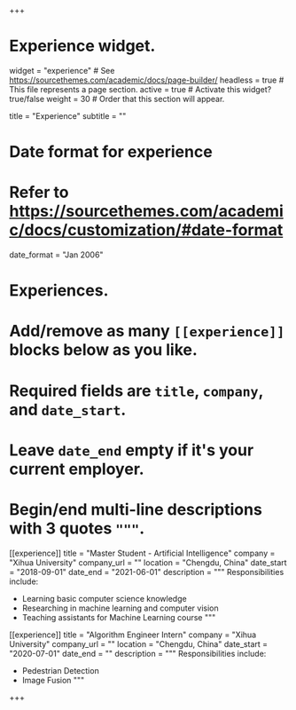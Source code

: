 +++
# Experience widget.
widget = "experience"  # See https://sourcethemes.com/academic/docs/page-builder/
headless = true  # This file represents a page section.
active = true  # Activate this widget? true/false
weight = 30  # Order that this section will appear.

title = "Experience"
subtitle = ""

# Date format for experience
#   Refer to https://sourcethemes.com/academic/docs/customization/#date-format
date_format = "Jan 2006"

# Experiences.
#   Add/remove as many `[[experience]]` blocks below as you like.
#   Required fields are `title`, `company`, and `date_start`.
#   Leave `date_end` empty if it's your current employer.
#   Begin/end multi-line descriptions with 3 quotes `"""`.
[[experience]]
  title = "Master Student - Artificial Intelligence"
  company = "Xihua University"
  company_url = ""
  location = "Chengdu, China"
  date_start = "2018-09-01"
  date_end = "2021-06-01"
  description = """
  Responsibilities include:

  * Learning basic computer science knowledge
  * Researching in machine learning and computer vision
  * Teaching assistants for Machine Learning course
      """

[[experience]]
  title = "Algorithm Engineer Intern"
  company = "Xihua University"
  company_url = ""
  location = "Chengdu, China"
  date_start = "2020-07-01"
  date_end = ""
  description = """
  Responsibilities include:

  * Pedestrian Detection
  * Image Fusion
    """

+++
